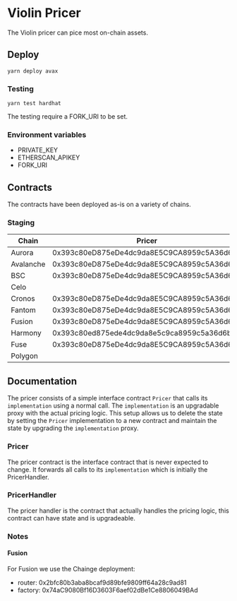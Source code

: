 # Violin Pricer
 The Violin pricer can pice most on-chain assets. 

## Deploy
```
yarn deploy avax    
```

### Testing
```
yarn test hardhat 
```

The testing require a FORK_URI to be set.

### Environment variables
- PRIVATE_KEY
- ETHERSCAN_APIKEY
- FORK_URI

## Contracts
The contracts have been deployed as-is on a variety of chains.

### Staging

| Chain     | Pricer                                     | PricerHandlerV1                            | PricerHandlerV1Implementation              |
| --------- | ------------------------------------------ | ------------------------------------------ | ------------------------------------------ |
| Aurora    | 0x393c80eD875eDe4dc9da8E5C9CA8959c5A36d6b4 | 0x4D45BE6C0a35cEd60AeeC57F778337Ac09e9D777 | 0x3444E5Ec105c1E4beb3ee8a9E714bF07fD53819E |
| Avalanche | 0x393c80eD875eDe4dc9da8E5C9CA8959c5A36d6b4 | 0x4D45BE6C0a35cEd60AeeC57F778337Ac09e9D777 | 0x3444E5Ec105c1E4beb3ee8a9E714bF07fD53819E |
| BSC       | 0x393c80eD875eDe4dc9da8E5C9CA8959c5A36d6b4 | 0x4D45BE6C0a35cEd60AeeC57F778337Ac09e9D777 | 0x3444E5Ec105c1E4beb3ee8a9E714bF07fD53819E |
| Celo      | | |
| Cronos    | 0x393c80eD875eDe4dc9da8E5C9CA8959c5A36d6b4 | 0x4D45BE6C0a35cEd60AeeC57F778337Ac09e9D777 | 0x3444E5Ec105c1E4beb3ee8a9E714bF07fD53819E |
| Fantom    | 0x393c80eD875eDe4dc9da8E5C9CA8959c5A36d6b4 | 0x85715bd110D70985d8A5B60D17B6B4882080A597 | 0x2E2CbEed2853000fe93388273f6Be635880134AE |
| Fusion    | 0x393c80eD875eDe4dc9da8E5C9CA8959c5A36d6b4 | 0x4D45BE6C0a35cEd60AeeC57F778337Ac09e9D777 | 0x3444E5Ec105c1E4beb3ee8a9E714bF07fD53819E |
| Harmony   | 0x393c80ed875ede4dc9da8e5c9ca8959c5a36d6b4 | 0xC8A34fFac73A4a028bDb6DeE6720A4A4aaf19102 | 0x2E2CbEed2853000fe93388273f6Be635880134AE |
| Fuse      | 0x393c80eD875eDe4dc9da8E5C9CA8959c5A36d6b4 | 0x0A9046De7AA5e9f35814Aba901D7e19B0F466e11 | 0x2E2CbEed2853000fe93388273f6Be635880134AE |
| Polygon   |  |

## Documentation
The pricer consists of a simple interface contract `Pricer` that calls its `implementation` using a normal call. The `implementation` is an upgradable proxy with the actual pricing logic. This setup allows us to delete the state by setting the `Pricer` implementation to a new contract and maintain the state by upgrading the `implementation` proxy.

### Pricer
The pricer contract is the interface contract that is never expected to change. It forwards all calls to its `implementation` which is initially the PricerHandler.

### PricerHandler
The pricer handler is the contract that actually handles the pricing logic, this contract can have state and is upgradeable.


### Notes
#### Fusion
For Fusion we use the Chainge deployment:
- router: 0x2bfc80b3aba8bcaf9d89bfe9809ff64a28c9ad81
- factory: 0x74aC9080Bf16D3603F6aef02dBe1Ce8806049BAd
